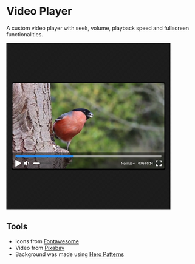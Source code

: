 # Video Player
A custom video player with seek, volume, playback speed and fullscreen functionalities.

[![](demo.png)](#)

## Tools
* Icons from [Fontawesome](https://fontawesome.com/)
* Video from [Pixabay](https://pixabay.com/)
* Background was made using [Hero Patterns](https://www.heropatterns.com/)
